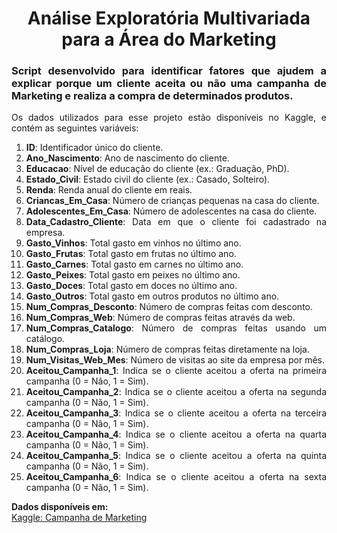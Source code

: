 <h1 style="text-align: center;">
  <b>Análise Exploratória Multivariada para a Área do Marketing</b>
</h1>

<h3 style="text-align: justify;">
  Script desenvolvido para identificar fatores que ajudem a explicar porque um cliente aceita ou não uma campanha de Marketing e realiza a compra de determinados produtos.
</h3>

<p style='text-align: justify;'>
  Os dados utilizados para esse projeto estão disponíveis no Kaggle, e contém as seguintes variáveis:
</p>

<ol style="text-align: justify;">
  <li><b>ID</b>: Identificador único do cliente.</li>
  <li><b>Ano_Nascimento</b>: Ano de nascimento do cliente.</li>
  <li><b>Educacao</b>: Nível de educação do cliente (ex.: Graduação, PhD).</li>
  <li><b>Estado_Civil</b>: Estado civil do cliente (ex.: Casado, Solteiro).</li>
  <li><b>Renda</b>: Renda anual do cliente em reais.</li>
  <li><b>Criancas_Em_Casa</b>: Número de crianças pequenas na casa do cliente.</li>
  <li><b>Adolescentes_Em_Casa</b>: Número de adolescentes na casa do cliente.</li>
  <li><b>Data_Cadastro_Cliente</b>: Data em que o cliente foi cadastrado na empresa.</li>
  <li><b>Gasto_Vinhos</b>: Total gasto em vinhos no último ano.</li>
  <li><b>Gasto_Frutas</b>: Total gasto em frutas no último ano.</li>
  <li><b>Gasto_Carnes</b>: Total gasto em carnes no último ano.</li>
  <li><b>Gasto_Peixes</b>: Total gasto em peixes no último ano.</li>
  <li><b>Gasto_Doces</b>: Total gasto em doces no último ano.</li>
  <li><b>Gasto_Outros</b>: Total gasto em outros produtos no último ano.</li>
  <li><b>Num_Compras_Desconto</b>: Número de compras feitas com desconto.</li>
  <li><b>Num_Compras_Web</b>: Número de compras feitas através da web.</li>
  <li><b>Num_Compras_Catalogo</b>: Número de compras feitas usando um catálogo.</li>
  <li><b>Num_Compras_Loja</b>: Número de compras feitas diretamente na loja.</li>
  <li><b>Num_Visitas_Web_Mes</b>: Número de visitas ao site da empresa por mês.</li>
  <li><b>Aceitou_Campanha_1</b>: Indica se o cliente aceitou a oferta na primeira campanha (0 = Não, 1 = Sim).</li>
  <li><b>Aceitou_Campanha_2</b>: Indica se o cliente aceitou a oferta na segunda campanha (0 = Não, 1 = Sim).</li>
  <li><b>Aceitou_Campanha_3</b>: Indica se o cliente aceitou a oferta na terceira campanha (0 = Não, 1 = Sim).</li>
  <li><b>Aceitou_Campanha_4</b>: Indica se o cliente aceitou a oferta na quarta campanha (0 = Não, 1 = Sim).</li>
  <li><b>Aceitou_Campanha_5</b>: Indica se o cliente aceitou a oferta na quinta campanha (0 = Não, 1 = Sim).</li>
  <li><b>Aceitou_Campanha_6</b>: Indica se o cliente aceitou a oferta na sexta campanha (0 = Não, 1 = Sim).</li>
</ol>

<p style="text-align: justify;">
  <b>Dados disponíveis em:</b><br>
  <a href="https://www.kaggle.com/datasets/rodsaldanha/arketing-campaign" target="_blank">Kaggle: Campanha de Marketing</a>
</p>
